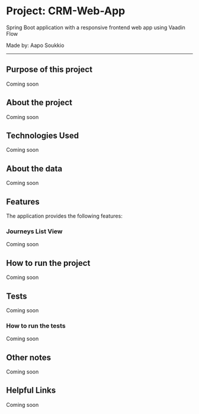 # Project: CRM-Web-App
Spring Boot application with a responsive frontend web app using Vaadin Flow

Made by: Aapo Soukkio

***

## Purpose of this project

Coming soon

## About the project

Coming soon

## Technologies Used

Coming soon

## About the data

Coming soon


## Features

The application provides the following features:

### Journeys List View

Coming soon

## How to run the project

Coming soon

## Tests

Coming soon

### How to run the tests

Coming soon

## Other notes

Coming soon

## Helpful Links

Coming soon